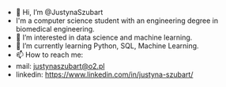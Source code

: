 - 👋 Hi, I’m @JustynaSzubart
- I'm a computer science student with an engineering degree in biomedical engineering. 
- 👀 I’m interested in data science and machine learning.
- 🌱 I’m currently learning Python, SQL, Machine Learning.
- 📫 How to reach me:
- mail: justynaszubart@o2.pl
- linkedin: https://www.linkedin.com/in/justyna-szubart/

